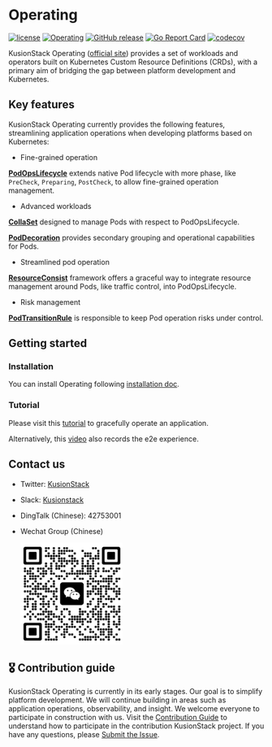 # Operating

[![license](https://img.shields.io/github/license/KusionStack/operating.svg)](https://github.com/KusionStack/operating/blob/main/LICENSE)
[![Operating](https://github.com/KusionStack/operating/actions/workflows/release.yaml/badge.svg)](https://github.com/KusionStack/operating/actions/workflows/release.yaml)
[![GitHub release](https://img.shields.io/github/release/KusionStack/operating.svg)](https://github.com/KusionStack/operating/releases)
[![Go Report Card](https://goreportcard.com/badge/github.com/KusionStack/operating)](https://goreportcard.com/report/github.com/KusionStack/operating)
[![codecov](https://codecov.io/gh/KusionStack/operating/graph/badge.svg?token=CEQX77G7UH)](https://codecov.io/gh/KusionStack/operating)

KusionStack Operating ([official site](https://www.kusionstack.io/operating/introduction/)) provides a set of workloads and operators
built on Kubernetes Custom Resource Definitions (CRDs), with a primary aim of bridging the gap 
between platform development and Kubernetes.

## Key features

KusionStack Operating currently provides the following features,
streamlining application operations when developing platforms based on Kubernetes:

* Fine-grained operation

[**PodOpsLifecycle**](https://www.kusionstack.io/operating/concepts/podopslifecycle) 
extends native Pod lifecycle with more phase, like `PreCheck`, `Preparing`, `PostCheck`, to allow fine-grained operation management. 

* Advanced workloads

[**CollaSet**](https://www.kusionstack.io/operating/manuals/collaset) designed to manage Pods with respect to PodOpsLifecycle.

[**PodDecoration**](https://www.kusionstack.io/operating/manuals/poddecoration) provides secondary grouping and operational capabilities for Pods.

* Streamlined pod operation

[**ResourceConsist**](https://www.kusionstack.io/operating/manuals/resourceconsist) framework offers 
a graceful way to integrate resource management around Pods, like traffic control, into PodOpsLifecycle.

* Risk management

[**PodTransitionRule**](https://www.kusionstack.io/operating/manuals/podtransitionrule) 
is responsible to keep Pod operation risks under control.

## Getting started

### Installation

You can install Operating following [installation doc](https://kusionstack.io/operating/started/install).

### Tutorial

Please visit this [tutorial](https://kusionstack.io/operating/started/demo-graceful-operation) to gracefully operate an application.

Alternatively, this [video](https://www.bilibili.com/video/BV1n8411q7sP/?t=15.7) also records the e2e experience.

## Contact us
- Twitter: [KusionStack](https://twitter.com/KusionStack)
- Slack: [Kusionstack](https://join.slack.com/t/kusionstack/shared_invite/zt-19lqcc3a9-_kTNwagaT5qwBE~my5Lnxg)
- DingTalk (Chinese): 42753001
- Wechat Group (Chinese)

  <img src="docs/wx_spark.jpg" width="200" height="200"/>

## 🎖︎ Contribution guide

KusionStack Operating is currently in its early stages. Our goal is to simplify platform development. 
We will continue building in areas such as application operations, observability, and insight.
We welcome everyone to participate in construction with us. Visit the [Contribution Guide](docs/contributing.md) 
to understand how to participate in the contribution KusionStack project. 
If you have any questions, please [Submit the Issue](https://github.com/KusionStack/operating/issues).